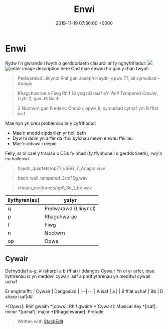 ﻿---
layout: single
title:  "Enwi"
date:   2019-11-19 07:36:00 +0000
categories: enwi ffeil cd cyfrifiadur
---

# Enwi
Rydw i'n gwrando i lwyth o gerddoriaeth clasurol ar fy nghyfrifiadur:
![](https://picasaweb.google.com/103210186551004359165/6753209378433934609#6753209384992972530)![enter image description here](https://lh3.googleusercontent.com/v5A9NznpjDK5rTj74rGm2XMTFd5ENnDrGg4IfQaXmJauzHvjAJ7ZCtq_FKsHIDv4WnKoM8DV6enc)
Ond mae enwau hir gan y rhan fwyaf:

>Pedwarawd Llinynol Rhif gan Joseph Haydn, opws 77, ail symudiad - Adagio

> Rhagchwarae a Fiwg Rhif 16 yng nG leiaf o'r _Well Tempered Clavier_, Llyfr 2, gan JS Bach 

> 3 Noctwrn gan Frederic Chopin, opws 9, symudiad cyntaf ym B fflat isaf

Mae hyn yn creu problemau ar y cyfrifiadur:
 
 + Mae'n anodd cipdarllen yr holl beth
 + Dyw hi ddim yn arfer da rhoi bylchau mewn enwau ffeiliau
 + Mae'n ddiawl i deipio

Felly, ar ol cael y traciau o CDs fy nhad (fy ffynhonell o gerddoriaeth), rwy'n eu hailenwi.

>haydn_quartets/op77_q66G_2_Adagio.wav

>bach_well_tempered_2/pf16g.wav

>chopin_nocturnes/op9_3n_1_bb.wav

|  llythyren(au)| ystyr |
|--|--|
| q | Pedwarawd (Llinynol)|
|p|Rhagchwarae
|f|Fiwg
|n| Noctwrn
|op|Opws

## Cywair
Defnyddiaf a-g, # (sharp) a b (fflat) i ddangos Cywair
Yn ol yr arfer, mae llythrenau is yn meddwl cywair isaf a phriflythrenau yn meddwl cywair uchaf

Er enghraifft:
| Cywair | Dangosiad |
|--|--|
| A isaf | a |
| B fflat uchaf | Bb
| D sharp isaf|d#


*[Opws]: Rhif gwaith
*[opws]: Rhif gwaith
*[Cywair]: Musical Key
*[isaf]: minor
*[uchaf]: major
*[Rhagchwarae]: Prelude

> Written with [StackEdit](https://stackedit.io/).
